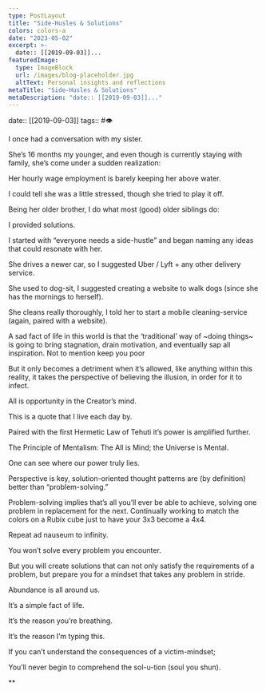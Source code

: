 ```yaml
---
type: PostLayout
title: "Side-Husles & Solutions"
colors: colors-a
date: "2023-05-02"
excerpt: >-
  date:: [[2019-09-03]]...
featuredImage:
  type: ImageBlock
  url: /images/blog-placeholder.jpg
  altText: Personal insights and reflections
metaTitle: "Side-Husles & Solutions"
metaDescription: "date:: [[2019-09-03]]..."
---
```

date:: [[2019-09-03]]
tags:: #👁

I once had a conversation with my sister.

She’s 16 months my younger, and even though is currently staying with family, she’s come under a sudden realization:

Her hourly wage employment is barely keeping her above water.

I could tell she was a little stressed, though she tried to play it off.

Being her older brother, I do what most (good) older siblings do:

I provided solutions.

I started with “everyone needs a side-hustle” and began naming any ideas that could resonate with her.

She drives a newer car, so I suggested Uber / Lyft + any other delivery service.

She used to dog-sit, I suggested creating a website to walk dogs (since she has the mornings to herself).

She cleans really thoroughly, I told her to start a mobile cleaning-service (again, paired with a website).

A sad fact of life in this world is that the ‘traditional’ way of ~doing things~ is going to bring stagnation, drain motivation, and eventually sap all inspiration. Not to mention keep you poor

But it only becomes a detriment when it’s allowed, like anything within this reality, it takes the perspective of believing the illusion, in order for it to infect.

All is opportunity in the Creator’s mind.

This is a quote that I live each day by.

Paired with the first Hermetic Law of Tehuti it’s power is amplified further.

The Principle of Mentalism: The All is Mind; the Universe is Mental.

One can see where our power truly lies.

Perspective is key, solution-oriented thought patterns are (by definition) better than “problem-solving.”

Problem-solving implies that’s all you’ll ever be able to achieve, solving one problem in replacement for the next. Continually working to match the colors on a Rubix cube just to have your 3x3 become a 4x4.

Repeat ad nauseum to infinity.

You won’t solve every problem you encounter.

But you will create solutions that can not only satisfy the requirements of a problem, but prepare you for a mindset that takes any problem in stride.

Abundance is all around us.

It’s a simple fact of life.

It’s the reason you’re breathing.

It’s the reason I’m typing this.

If you can’t understand the consequences of a victim-mindset;

You’ll never begin to comprehend the sol-u-tion (soul you shun).

**